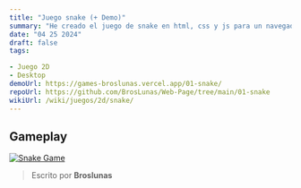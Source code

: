 ```yaml
---
title: "Juego snake (+ Demo)"
summary: "He creado el juego de snake en html, css y js para un navegador"
date: "04 25 2024"
draft: false
tags:

- Juego 2D
- Desktop
demoUrl: https://games-broslunas.vercel.app/01-snake/
repoUrl: https://github.com/BrosLunas/Web-Page/tree/main/01-snake
wikiUrl: /wiki/juegos/2d/snake/
---
```


## Gameplay
[![Snake Game](/assets/img/games/snake.png)](/assets/video/gameplay/snake.mp4)

> Escrito por **Broslunas**